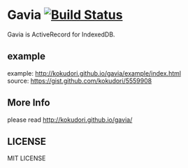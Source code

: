 # Gavia [![Build Status](https://travis-ci.org/kokudori/gavia.png?branch=master)](https://travis-ci.org/kokudori/gavia)
Gavia is ActiveRecord for IndexedDB.

## example
example: http://kokudori.github.io/gavia/example/index.html  
source: https://gist.github.com/kokudori/5559908  

## More Info
please read http://kokudori.github.io/gavia/

## LICENSE
MIT LICENSE
